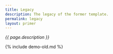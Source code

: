 ```yaml
---
title: Legacy
description: The legacy of the former template.
permalink: legacy
layout: primer
---
```


_{{ page.description }}_

{% include demo-old.md %}